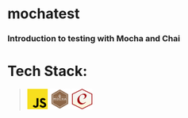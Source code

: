# mochatest
### Introduction to testing with Mocha and Chai

# Tech Stack:
> <a href="https://javascript.info/" title="JavaScript"><img src="./icons/javascript.svg" alt="JavaScript logo" width="41px" height="41px"></a>
> <a href="https://mochajs.org/" title="Mocha"><img src="./icons/mocha.svg" alt="Mocha logo" width="41px" height="41px"></a>
> <a href="https://www.chaijs.com/" title="Chai"><img src="./icons/chai.png" alt="Chai logo" width="41px" height="41px"></a>
